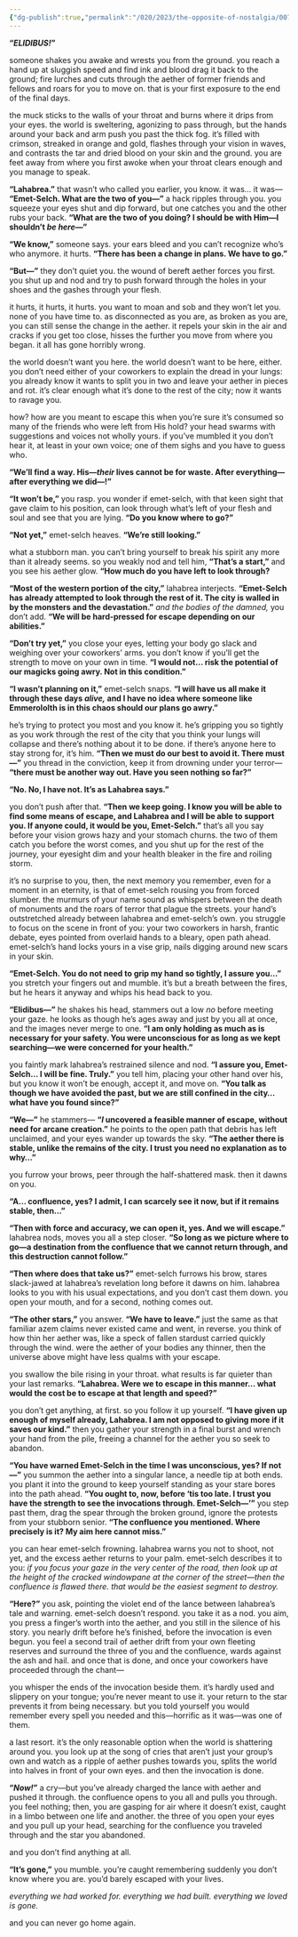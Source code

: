 ```yaml
---
{"dg-publish":true,"permalink":"/020/2023/the-opposite-of-nostalgia/007/","title":"007. the unbroken and the crack in the sundering.","created":"2024-09-26T13:45:04.188-07:00","updated":"2024-09-26T15:43:20.124-07:00"}
---
```


**“*ELIDIBUS!*”**

someone shakes you awake and wrests you from the ground. you reach a hand up at sluggish speed and find ink and blood drag it back to the ground; fire lurches and cuts through the aether of former friends and fellows and roars for you to move on. that is your first exposure to the end of the final days.

the muck sticks to the walls of your throat and burns where it drips from your eyes. the world is sweltering, agonizing to pass through, but the hands around your back and arm push you past the thick fog. it’s filled with crimson, streaked in orange and gold, flashes through your vision in waves, and contrasts the tar and dried blood on your skin and the ground. you are feet away from where you first awoke when your throat clears enough and you manage to speak.

**“Lahabrea.”** that wasn’t who called you earlier, you know. it was… it was— **“Emet-Selch. What are the two of you—”** a hack ripples through you. you squeeze your eyes shut and dip forward, but one catches you and the other rubs your back. **“What are the two of you doing? I should be with Him—I shouldn’t *be here—*”**

**“We know,”** someone says. your ears bleed and you can’t recognize who’s who anymore. it hurts. **“There has been a change in plans. We have to go.”**

**“But—”** they don’t quiet you. the wound of bereft aether forces you first. you shut up and nod and try to push forward through the holes in your shoes and the gashes through your flesh.

it hurts, it hurts, it hurts. you want to moan and sob and they won’t let you. none of you have time to. as disconnected as you are, as broken as you are, you can still sense the change in the aether. it repels your skin in the air and cracks if you get too close, hisses the further you move from where you began. it all has gone horribly wrong.

the world doesn’t want you here. the world doesn’t want to be here, either. you don’t need either of your coworkers to explain the dread in your lungs: you already know it wants to split you in two and leave your aether in pieces and rot. it’s clear enough what it’s done to the rest of the city; now it wants to ravage you.

how? how are you meant to escape this when you’re sure it’s consumed so many of the friends who were left from His hold? your head swarms with suggestions and voices not wholly yours. if you’ve mumbled it you don’t hear it, at least in your own voice; one of them sighs and you have to guess who.

**“We’ll find a way. His—*their* lives cannot be for waste. After everything—after everything we did—!”**

**“It won’t be,”** you rasp. you wonder if emet-selch, with that keen sight that gave claim to his position, can look through what’s left of your flesh and soul and see that you are lying. **“Do you know where to go?”**

**“Not yet,”** emet-selch heaves. **“We’re still looking.”**

what a stubborn man. you can’t bring yourself to break his spirit any more than it already seems. so you weakly nod and tell him, **“That’s a start,”** and you see his aether glow. **“How much do you have left to look through?**

**“Most of the western portion of the city,”** lahabrea interjects. **“Emet-Selch has already attempted to look through the rest of it. The city is walled in by the monsters and the devastation.”** *and the bodies of the damned,* you don’t add. **“We will be hard-pressed for escape depending on our abilities.”**

**“Don’t try yet,”** you close your eyes, letting your body go slack and weighing over your coworkers’ arms. you don’t know if you’ll get the strength to move on your own in time. **“I would not… risk the potential of our magicks going awry. Not in this condition.”**

**“I wasn’t planning on it,”** emet-selch snaps. **“I will have us all make it through these days *alive,* and I have no idea where someone like Emmerololth is in this chaos should our plans go awry.”**

he’s trying to protect you most and you know it. he’s gripping you so tightly as you work through the rest of the city that you think your lungs will collapse and there’s nothing about it to be done. if there’s anyone here to stay strong for, it’s him. **“Then we must do our best to avoid it. There must—”** you thread in the conviction, keep it from drowning under your terror— **“there must be another way out. Have you seen nothing so far?”**

**“No. No, I have not. It’s as Lahabrea says.”**

you don’t push after that. **“Then we keep going. I know you will be able to find some means of escape, and Lahabrea and I will be able to support you. If anyone could, it would be you, Emet-Selch.”** that’s all you say before your vision grows hazy and your stomach churns. the two of them catch you before the worst comes, and you shut up for the rest of the journey, your eyesight dim and your health bleaker in the fire and roiling storm.

it’s no surprise to you, then, the next memory you remember, even for a moment in an eternity, is that of emet-selch rousing you from forced slumber. the murmurs of your name sound as whispers between the death of monuments and the roars of terror that plague the streets. your hand’s outstretched already between lahabrea and emet-selch’s own. you struggle to focus on the scene in front of you: your two coworkers in harsh, frantic debate, eyes pointed from overlaid hands to a bleary, open path ahead. emet-selch’s hand locks yours in a vise grip, nails digging around new scars in your skin.

**“Emet-Selch. You do not need to grip my hand so tightly, I assure you…”** you stretch your fingers out and mumble. it’s but a breath between the fires, but he hears it anyway and whips his head back to you.

**“Elidibus—”** he shakes his head, stammers out a low *no* before meeting your gaze. he looks as though he’s ages away and just by you all at once, and the images never merge to one. **“I am only holding as much as is necessary for your safety. You were unconscious for as long as we kept searching—we were concerned for your health.”**

you faintly mark lahabrea’s restrained silence and nod. **“I assure you, Emet-Selch… I will be fine. Truly.”** you tell him, placing your other hand over his, but you know it won’t be enough, accept it, and move on. **“You talk as though we have avoided the past, but we are still confined in the city… what have you found since?”**

**“We—”** he stammers— **“*I* uncovered a feasible manner of escape, without need for arcane creation.”** he points to the open path that debris has left unclaimed, and your eyes wander up towards the sky. **“The aether there is stable, unlike the remains of the city. I trust you need no explanation as to why…”**

you furrow your brows, peer through the half-shattered mask. then it dawns on you.

**“A… confluence, yes? I admit, I can scarcely see it now, but if it remains stable, then…”**

**“Then with force and accuracy, we can open it, yes. And we will escape.”** lahabrea nods, moves you all a step closer. **“So long as we picture where to go—a destination from the confluence that we cannot return through, and this destruction cannot follow.”**

**“Then where does that take us?”** emet-selch furrows his brow, stares slack-jawed at lahabrea’s revelation long before it dawns on him. lahabrea looks to you with his usual expectations, and you don’t cast them down. you open your mouth, and for a second, nothing comes out.

**“The other stars,”** you answer. **“We have to leave.”** just the same as that familiar azem claims never existed came and went, in reverse. you think of how thin her aether was, like a speck of fallen stardust carried quickly through the wind. were the aether of your bodies any thinner, then the universe above might have less qualms with your escape.

you swallow the bile rising in your throat. what results is far quieter than your last remarks. **“Lahabrea. Were we to escape in this manner… what would the cost be to escape at that length and speed?”**

you don’t get anything, at first. so you follow it up yourself. **“I have given up enough of myself already, Lahabrea. I am not opposed to giving more if it saves our kind.”** then you gather your strength in a final burst and wrench your hand from the pile, freeing a channel for the aether you so seek to abandon.

**“You have warned Emet-Selch in the time I was unconscious, yes? If not—”** you summon the aether into a singular lance, a needle tip at both ends. you plant it into the ground to keep yourself standing as your stare bores into the path ahead. **“You ought to, now, before ‘tis too late. I trust you have the strength to see the invocations through. Emet-Selch—’”** you step past them, drag the spear through the broken ground, ignore the protests from your stubborn senior. **“The confluence you mentioned. Where precisely is it? My aim here cannot miss.”**

you can hear emet-selch frowning. lahabrea warns you not to shoot, not yet, and the excess aether returns to your palm. emet-selch describes it to you: *if you focus your gaze in the very center of the road, then look up at the height of the cracked windowpane at the corner of the street—then the confluence is flawed there. that would be the easiest segment to destroy.*

**“Here?”** you ask, pointing the violet end of the lance between lahabrea’s tale and warning. emet-selch doesn’t respond. you take it as a nod. you aim, you press a finger’s worth into the aether, and you still in the silence of his story. you nearly drift before he’s finished, before the invocation is even begun. you feel a second trail of aether drift from your own fleeting reserves and surround the three of you and the confluence, wards against the ash and hail. and once that is done, and once your coworkers have proceeded through the chant—

you whisper the ends of the invocation beside them. it’s hardly used and slippery on your tongue; you’re never meant to use it. your return to the star prevents it from being necessary. but you told yourself you would remember every spell you needed and this—horrific as it was—was one of them.

a last resort. it’s the only reasonable option when the world is shattering around you. you look up at the song of cries that aren’t just your group’s own and watch as a ripple of aether pushes towards you, splits the world into halves in front of your own eyes. and then the invocation is done.

**“*Now!*”** a cry—but you’ve already charged the lance with aether and pushed it through. the confluence opens to you all and pulls you through. you feel nothing; then, you are gasping for air where it doesn’t exist, caught in a limbo between one life and another. the three of you open your eyes and you pull up your head, searching for the confluence you traveled through and the star you abandoned.

and you don’t find anything at all.

**“It’s gone,”** you mumble. you’re caught remembering suddenly you don’t know where you are. you’d barely escaped with your lives.

*everything we had worked for. everything we had built. everything we loved is gone.*

and you can never go home again.